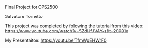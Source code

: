 Final Project for CPS2500


Salvatore Tornetto


This project was completed by following the tutorial from this video: https://www.youtube.com/watch?v=5ZdHfJVAY-s&t=20981s



My Presentaiton: https://youtu.be/TfmWgEHWrF0 
